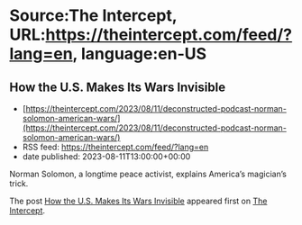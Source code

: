 # Source:The Intercept, URL:https://theintercept.com/feed/?lang=en, language:en-US

## How the U.S. Makes Its Wars Invisible
 - [https://theintercept.com/2023/08/11/deconstructed-podcast-norman-solomon-american-wars/](https://theintercept.com/2023/08/11/deconstructed-podcast-norman-solomon-american-wars/)
 - RSS feed: https://theintercept.com/feed/?lang=en
 - date published: 2023-08-11T13:00:00+00:00

<p>Norman Solomon, a longtime peace activist, explains America’s magician’s trick.</p>
<p>The post <a href="https://theintercept.com/2023/08/11/deconstructed-podcast-norman-solomon-american-wars/" rel="nofollow">How the U.S. Makes Its Wars Invisible</a> appeared first on <a href="https://theintercept.com" rel="nofollow">The Intercept</a>.</p>

